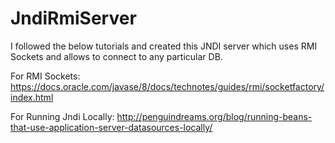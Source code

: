 # JndiRmiServer

I followed the below tutorials and created this JNDI server which uses RMI Sockets and allows to connect to any particular DB.

For RMI Sockets:
https://docs.oracle.com/javase/8/docs/technotes/guides/rmi/socketfactory/index.html

For Running Jndi Locally:
http://penguindreams.org/blog/running-beans-that-use-application-server-datasources-locally/
